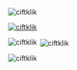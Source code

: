 <p align="left"> <img src="https://komarev.com/ghpvc/?username=ciftklik&label=Profile%20views&color=0e75b6&style=flat" alt="ciftklik" /> </p>

<p align="left"> <a href="https://github.com/ryo-ma/github-profile-trophy"><img src="https://github-profile-trophy.vercel.app/?username=ciftklik" alt="ciftklik" /></a> </p>


<p><img align="left" src="https://github-readme-stats.vercel.app/api/top-langs?username=ciftklik&show_icons=true&locale=en&layout=compact" alt="ciftklik" /></p>

<p>&nbsp;<img align="center" src="https://github-readme-stats.vercel.app/api?username=ciftklik&show_icons=true&locale=en" alt="ciftklik" /></p>

<p><img align="center" src="https://github-readme-streak-stats.herokuapp.com/?user=ciftklik&" alt="ciftklik" /></p>
 
